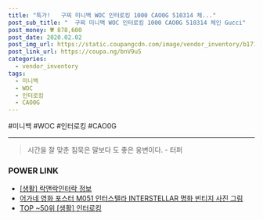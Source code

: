 ```yaml
--- 
title: "특가!   구찌 미니백 WOC 인터로킹 1000 CAO0G 510314 체..." 
post_sub_title: "  구찌 미니백 WOC 인터로킹 1000 CAO0G 510314 체인 Gucci" 
post_money: ₩ 878,600 
post_date: 2020.02.02 
post_img_url: https://static.coupangcdn.com/image/vendor_inventory/b171/2681e4d560a22662251062aff35fed964e3b73a9222044dfb840f2602368.jpg 
post_link_url: https://coupa.ng/bnV9u5 
categories: 
  - vendor_inventory 
tags: 
  - 미니백 
  - WOC 
  - 인터로킹 
  - CAO0G 
--- 
```

  #미니백 #WOC #인터로킹 #CAO0G 
<hr> 

> 시간을 잘 맞춘 침묵은 말보다 도 좋은 웅변이다. - 터퍼 


### POWER LINK

* <a href="https://blog.naver.com/fasyy4321/221763692272" target="_blank"> [생활] 락앤락인터락 정보 </a>
* <a href="https://blog.naver.com/santokki14/221785402592" target="_blank">어가네 영화 포스터 M051 인터스텔라 INTERSTELLAR 명화 빈티지 사진 그림</a>
* <a href="https://blog.naver.com/an0733/221793230339" target="_blank"> TOP ~50위 [생활] 인터로킹</a>
